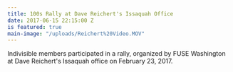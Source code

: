 ```yaml
---
title: 100s Rally at Dave Reichert's Issaquah Office
date: 2017-06-15 22:15:00 Z
is featured: true
main-image: "/uploads/Reichert%20Video.MOV"
---
```


Indivisible members participated in a rally, organized by FUSE Washington at Dave Reichert's Issaquah office on February 23, 2017.